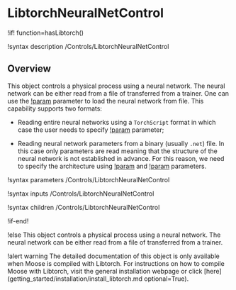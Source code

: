 # LibtorchNeuralNetControl

!if! function=hasLibtorch()

!syntax description /Controls/LibtorchNeuralNetControl

## Overview

This object controls a physical process using a neural network. The neural network
can be either read from a file of transferred from a trainer. One can use the
[!param](/Controls/LibtorchNeuralNetControl/filename) parameter to load the neural network from file.
This capability supports two formats:

- Reading entire neural networks using a `TorchScript` format in which case the user needs to specify
  [!param](/Controls/LibtorchNeuralNetControl/torch_script_format) parameter;

- Reading neural network parameters from a binary (usually `.net`) file. In this case only parameters are read
  meaning that the structure of the neural network is not established in advance. For this reason, we need to specify the
  architecture using [!param](/Controls/LibtorchNeuralNetControl/num_neurons_per_layer) and
  [!param](/Controls/LibtorchNeuralNetControl/activation_function) parameters.


!syntax parameters /Controls/LibtorchNeuralNetControl

!syntax inputs /Controls/LibtorchNeuralNetControl

!syntax children /Controls/LibtorchNeuralNetControl

!if-end!

!else
This object controls a physical process using a neural network. The neural network
can be either read from a file of transferred from a trainer.

!alert warning
The detailed documentation of this object is only available when Moose is compiled with Libtorch.
For instructions on how to compile Moose with Libtorch, visit the general installation webpage or click
[here](getting_started/installation/install_libtorch.md optional=True).
